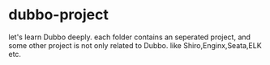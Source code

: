 # dubbo-project
let's learn Dubbo deeply.
each folder contains an seperated project, 
and some other project is not only related to Dubbo. like Shiro,Enginx,Seata,ELK etc.
